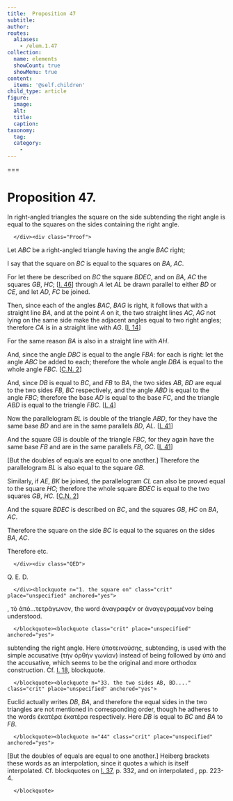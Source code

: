 ```yaml
---
title:  Proposition 47
subtitle: 
author:
routes:
  aliases:
    - /elem.1.47
collection:
  name: elements
  showCount: true
  showMenu: true
content:
  items: '@self.children'
child_type: article
figure:
  image:
  alt:
  title:
  caption:
taxonomy:
  tag:
  category:
    - 
---
```




===

<h1>Proposition 47.</h1><div class="Enunc">
       
<p>In right-angled triangles the square on the side subtending the right angle is equal to the squares on the sides containing the right angle.</p>

      </div><div class="Proof">
       
<p>Let <em>ABC</em> be a right-angled triangle having the angle <lb n="5"/><em>BAC</em> right;</p>

       
<p>I say that the square on <em>BC</em> is equal to the squares on <em>BA</em>, <em>AC</em>.</p>

       
<p>For let there be described on <em>BC</em> the square <em>BDEC</em>, <lb n="10"/>and on <em>BA</em>, <em>AC</em> the squares <em>GB</em>, <em>HC</em>; [<a href="/elem.1.46">I. 46</a>] through <em>A</em> let <em>AL</em> be drawn parallel to either <em>BD</em> or <em>CE</em>, and let <em>AD</em>, <em>FC</em> be joined. 
        <lb n="15"/></p>

       
<p>Then, since each of the angles <em>BAC</em>, <em>BAG</em> is right, it follows that with a straight line <em>BA</em>, and at the point <em>A</em> on it, the two straight lines <lb n="20"/><em>AC</em>, <em>AG</em> not lying on the same side make the adjacent angles equal to two right angles; <span class="center">therefore <em>CA</em> is in a straight line with <em>AG</em>. [<a href="/elem.1.14">I. 14</a>]</span>
        <lb n="25"/></p>

       
<p>For the same reason <span class="center"><em>BA</em> is also in a straight line with <em>AH</em>.</span></p>

       
<p>And, since the angle <em>DBC</em> is equal to the angle <em>FBA</em>: for each is right: let the angle <em>ABC</em> be added to each; <lb n="30"/><span class="center">therefore the whole angle <em>DBA</em> is equal to the whole angle <em>FBC</em>. [<a href="/elem.1.c.n.2">C.N. 2</a>]</span>
        <pb n="350"/></p>

       
<p>And, since <em>DB</em> is equal to <em>BC</em>, and <em>FB</em> to <em>BA</em>, the two sides <em>AB</em>, <em>BD</em> are equal to the two sides <em>FB</em>, <em>BC</em> respectively, <lb n="35"/><span class="center">and the angle <em>ABD</em> is equal to the angle <em>FBC</em>; therefore the base <em>AD</em> is equal to the base <em>FC</em>, and the triangle <em>ABD</em> is equal to the triangle <em>FBC</em>. [<a href="/elem.1.4">I. 4</a>]</span></p>

       
<p>Now the parallelogram <em>BL</em> is double of the triangle <em>ABD</em>, for they have the same base <em>BD</em> and are in the same parallels <lb n="40"/><em>BD</em>, <em>AL</em>. [<a href="/elem.1.41">I. 41</a>]</p>

       
<p>And the square <em>GB</em> is double of the triangle <em>FBC</em>, for they again have the same base <em>FB</em> and are in the same parallels <em>FB</em>, <em>GC</em>. [<a href="/elem.1.41">I. 41</a>]</p>

       
<p>[But the doubles of equals are equal to one another.] <lb n="45"/><span class="center">Therefore the parallelogram <em>BL</em> is also equal to the square <em>GB</em>.</span></p>

       
<p>Similarly, if <em>AE</em>, <em>BK</em> be joined, the parallelogram <em>CL</em> can also be proved equal to the square <em>HC</em>; <lb n="50"/><span class="center">therefore the whole square <em>BDEC</em> is equal to the two squares <em>GB</em>, <em>HC</em>. [<a href="/elem.1.c.n.2">C.N. 2</a>]</span></p>

       
<p>And the square <em>BDEC</em> is described on <em>BC</em>, <span class="center">and the squares <em>GB</em>, <em>HC</em> on <em>BA</em>, <em>AC</em>.</span></p>

       
<p>Therefore the square on the side <em>BC</em> is equal to the <lb n="55"/>squares on the sides <em>BA</em>, <em>AC</em>.</p>

       
<p>Therefore etc.</p>

      </div><div class="QED">
       
<p>Q. E. D.</p>

      </div><blockquote n="1. the square on" class="crit" place="unspecified" anchored="yes">
       
<p>, <foreign lang="greek">τὸ ἀπὸ...τετρἁγωνον</foreign>, the word <foreign lang="greek">ἀναγραφέν</foreign> or <foreign lang="greek">ἀναγεγραμμένον</foreign> being understood.</p>

      </blockquote><blockquote class="crit" place="unspecified" anchored="yes">
       
<p><span class="bold">subtending the right angle.</span> Here <foreign lang="greek">ὑποτεινούσης</foreign>, <quote>subtending,</quote>
 is used with the simple accusative (<foreign lang="greek">τὴν ὀρθὴν γωνίαν</foreign>) instead of being followed by <foreign lang="greek">ὑπό</foreign> and the accusative, which seems to be the original and more orthodox construction. Cf. <a href="/elem.1.18">I. 18</a>, blockquote.</p>

      </blockquote><blockquote n="33. the two sides AB, BD...." class="crit" place="unspecified" anchored="yes">
       
<p>Euclid actually writes <quote><em>DB</em>, <em>BA</em>,</quote>
 and therefore the equal sides in the two triangles are not mentioned in corresponding order, though he adheres to the words <foreign lang="greek">ἑκατέρα ἑκατέρα</foreign> <quote>respectively.</quote>
 Here <em>DB</em> is equal to <em>BC</em> and <em>BA</em> to <em>FB</em>.</p>

      </blockquote><blockquote n="44" class="crit" place="unspecified" anchored="yes">
       
<p>[<span class="bold">But the doubles of equals are equal to one another.</span>] Heiberg brackets these words as an interpolation, since it quotes a <title>Common Notion</title> which is itself interpolated. Cf. blockquotes on <a href="/elem.1.37">I. 37</a>, p. 332, and on interpolated <title>Common Notions</title>, pp. 223-4.</p>

      </blockquote>
